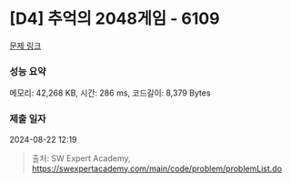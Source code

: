 # [D4] 추억의 2048게임 - 6109 

[문제 링크](https://swexpertacademy.com/main/code/problem/problemDetail.do?contestProbId=AWbrg9uabZsDFAWQ) 

### 성능 요약

메모리: 42,268 KB, 시간: 286 ms, 코드길이: 8,379 Bytes

### 제출 일자

2024-08-22 12:19



> 출처: SW Expert Academy, https://swexpertacademy.com/main/code/problem/problemList.do